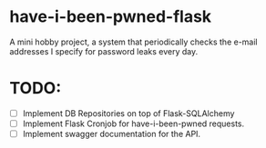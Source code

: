 # have-i-been-pwned-flask
A mini hobby project, a system that periodically checks the e-mail addresses I specify for password leaks every day.

# TODO:
- [ ] Implement DB Repositories on top of Flask-SQLAlchemy
- [ ] Implement Flask Cronjob for have-i-been-pwned requests.
- [ ] Implement swagger documentation for the API.